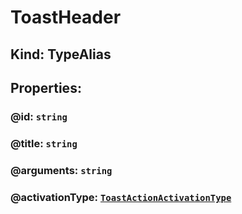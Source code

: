 # **ToastHeader**

## **Kind: TypeAlias**

## **Properties**:

### @id: `string`

### @title: `string`

### @arguments: `string`

### @activationType: [`ToastActionActivationType`](./ToastActionActivationType)
